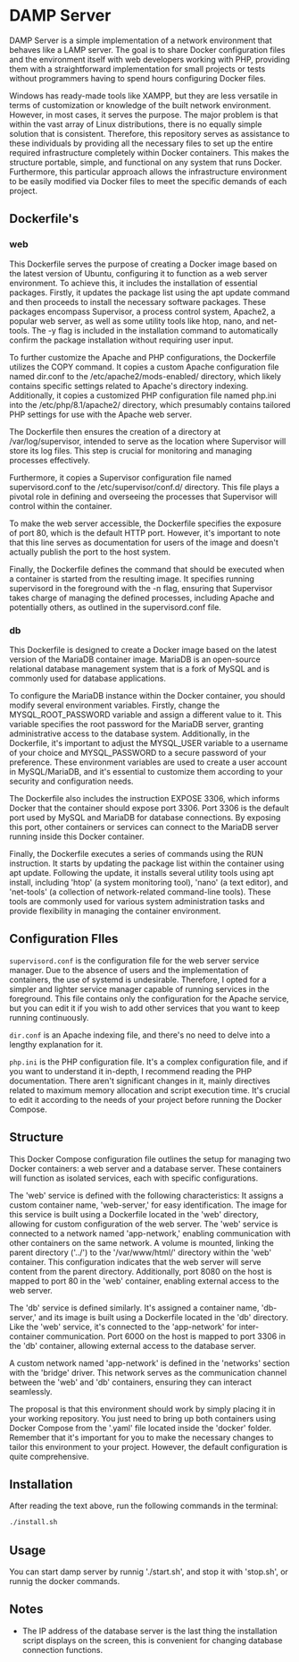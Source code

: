 # DAMP Server

DAMP Server is a simple implementation of a network environment that behaves like a LAMP server. The goal is to share Docker configuration files and the environment itself with web developers working with PHP, providing them with a straightforward implementation for small projects or tests without programmers having to spend hours configuring Docker files.

Windows has ready-made tools like XAMPP, but they are less versatile in terms of customization or knowledge of the built network environment. However, in most cases, it serves the purpose. The major problem is that within the vast array of Linux distributions, there is no equally simple solution that is consistent. Therefore, this repository serves as assistance to these individuals by providing all the necessary files to set up the entire required infrastructure completely within Docker containers. This makes the structure portable, simple, and functional on any system that runs Docker. Furthermore, this particular approach allows the infrastructure environment to be easily modified via Docker files to meet the specific demands of each project.

## Dockerfile's

### web
This Dockerfile serves the purpose of creating a Docker image based on the latest version of Ubuntu, configuring it to function as a web server environment. To achieve this, it includes the installation of essential packages. Firstly, it updates the package list using the apt update command and then proceeds to install the necessary software packages. These packages encompass Supervisor, a process control system, Apache2, a popular web server, as well as some utility tools like htop, nano, and net-tools. The -y flag is included in the installation command to automatically confirm the package installation without requiring user input.

To further customize the Apache and PHP configurations, the Dockerfile utilizes the COPY command. It copies a custom Apache configuration file named dir.conf to the /etc/apache2/mods-enabled/ directory, which likely contains specific settings related to Apache's directory indexing. Additionally, it copies a customized PHP configuration file named php.ini into the /etc/php/8.1/apache2/ directory, which presumably contains tailored PHP settings for use with the Apache web server.

The Dockerfile then ensures the creation of a directory at /var/log/supervisor, intended to serve as the location where Supervisor will store its log files. This step is crucial for monitoring and managing processes effectively.

Furthermore, it copies a Supervisor configuration file named supervisord.conf to the /etc/supervisor/conf.d/ directory. This file plays a pivotal role in defining and overseeing the processes that Supervisor will control within the container.

To make the web server accessible, the Dockerfile specifies the exposure of port 80, which is the default HTTP port. However, it's important to note that this line serves as documentation for users of the image and doesn't actually publish the port to the host system.

Finally, the Dockerfile defines the command that should be executed when a container is started from the resulting image. It specifies running supervisord in the foreground with the -n flag, ensuring that Supervisor takes charge of managing the defined processes, including Apache and potentially others, as outlined in the supervisord.conf file.

### db
This Dockerfile is designed to create a Docker image based on the latest version of the MariaDB container image. MariaDB is an open-source relational database management system that is a fork of MySQL and is commonly used for database applications.

To configure the MariaDB instance within the Docker container, you should modify several environment variables. Firstly, change the MYSQL_ROOT_PASSWORD variable and assign a different value to it. This variable specifies the root password for the MariaDB server, granting administrative access to the database system. Additionally, in the Dockerfile, it's important to adjust the MYSQL_USER variable to a username of your choice and MYSQL_PASSWORD to a secure password of your preference. These environment variables are used to create a user account in MySQL/MariaDB, and it's essential to customize them according to your security and configuration needs.

The Dockerfile also includes the instruction EXPOSE 3306, which informs Docker that the container should expose port 3306. Port 3306 is the default port used by MySQL and MariaDB for database connections. By exposing this port, other containers or services can connect to the MariaDB server running inside this Docker container.

Finally, the Dockerfile executes a series of commands using the RUN instruction. It starts by updating the package list within the container using apt update. Following the update, it installs several utility tools using apt install, including 'htop' (a system monitoring tool), 'nano' (a text editor), and 'net-tools' (a collection of network-related command-line tools). These tools are commonly used for various system administration tasks and provide flexibility in managing the container environment.

## Configuration FIles 

`supervisord.conf` is the configuration file for the web server service manager. Due to the absence of users and the implementation of containers, the use of systemd is undesirable. Therefore, I opted for a simpler and lighter service manager capable of running services in the foreground. This file contains only the configuration for the Apache service, but you can edit it if you wish to add other services that you want to keep running continuously.

`dir.conf` is an Apache indexing file, and there's no need to delve into a lengthy explanation for it.

`php.ini` is the PHP configuration file. It's a complex configuration file, and if you want to understand it in-depth, I recommend reading the PHP documentation. There aren't significant changes in it, mainly directives related to maximum memory allocation and script execution time. It's crucial to edit it according to the needs of your project before running the Docker Compose.

## Structure

This Docker Compose configuration file outlines the setup for managing two Docker containers: a web server and a database server. These containers will function as isolated services, each with specific configurations.

The 'web' service is defined with the following characteristics: It assigns a custom container name, 'web-server,' for easy identification. The image for this service is built using a Dockerfile located in the 'web' directory, allowing for custom configuration of the web server. The 'web' service is connected to a network named 'app-network,' enabling communication with other containers on the same network. A volume is mounted, linking the parent directory ('../') to the '/var/www/html/' directory within the 'web' container. This configuration indicates that the web server will serve content from the parent directory. Additionally, port 8080 on the host is mapped to port 80 in the 'web' container, enabling external access to the web server.

The 'db' service is defined similarly. It's assigned a container name, 'db-server,' and its image is built using a Dockerfile located in the 'db' directory. Like the 'web' service, it's connected to the 'app-network' for inter-container communication. Port 6000 on the host is mapped to port 3306 in the 'db' container, allowing external access to the database server.

A custom network named 'app-network' is defined in the 'networks' section with the 'bridge' driver. This network serves as the communication channel between the 'web' and 'db' containers, ensuring they can interact seamlessly.

The proposal is that this environment should work by simply placing it in your working repository. You just need to bring up both containers using Docker Compose from the '.yaml' file located inside the 'docker' folder. Remember that it's important for you to make the necessary changes to tailor this environment to your project. However, the default configuration is quite comprehensive.

## Installation

After reading the text above, run the following commands in the terminal:

```sh
./install.sh
```

## Usage

You can start damp server by runnig './start.sh', and stop it with 'stop.sh', or runnig the docker commands.

## Notes
- The IP address of the database server is the last thing the installation script displays on the screen, this is convenient for changing database connection functions.

